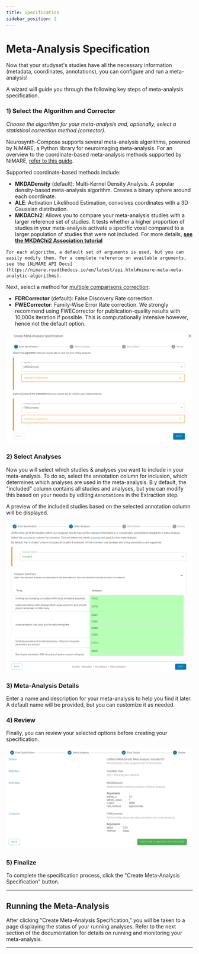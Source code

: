 ```yaml
---
title: Specification
sidebar_position: 2
---
```


# Meta-Analysis Specification

Now that your studyset's studies have all the necessary information (metadata, coordinates, annotations), you can configure and run a meta-analysis! 

A wizard will guide you through the following key steps of meta-analysis specification.




### 1) **Select the Algorithm and Corrector**  
   *Choose the algorithm for your meta-analysis and, optionally, select a statistical correction method (corrector).*

   Neurosynth-Compose supports several meta-analysis algorithms, powered by NiMARE, a Python library for neuroimaging meta-analysis. 
   For an overview to the coordinate-based meta-analysis methods supported by NiMARE, [refer to this guide](https://nimare.readthedocs.io/en/stable/cbma.html). 
   
   Supported coordinate-based methods include:

   - **MKDADensity** (default): Multi-Kernel Density Analysis. A popular density-based meta-analysis algorithm. Creates a binary sphere around each coordinate.
   - **ALE**: Activation Likelihood Estimation, convolves coordinates with a 3D Gaussian distribution.
   - **MKDAChi2**: Allows you to compare your meta-analysis studies with a larger reference set of studies. It tests whether a higher proportion of studies in your meta-analysis activate a specific voxel compared to a larger population of studies that were not included. For more details, [**see the MKDAChi2 Association tutorial**](/compose-docs/tutorial/advanced/mkda_association)

    For each algorithm, a default set of arguments is used, but you can easily modify them. For a complete reference on available arguments, see the [NiMARE API Docs](https://nimare.readthedocs.io/en/latest/api.html#nimare-meta-meta-analytic-algorithms).

Next, select a method for [multiple comparisons correction](https://nimare.readthedocs.io/en/latest/cbma.html#multiple-comparisons-correction):


   - **FDRCorrector** (default): False Discovery Rate correction. 
   - **FWECorrector**: Family-Wise Error Rate correction. We strongly recommend using FWECorrector for publication-quality results with 10,000s iteration if possible. This is computationally intensive however, hence not the default option. 

![Wizard 1](/guide/specification_wizard1.png)


### 2) **Select Analyses**  
   Now you will select which studies & analyses you want to include in your meta-analysis. To do so, select the annotation column for inclusion, which determines which analyses are used in the meta-analysis. B
   y default, the "included" column contains all studies and analyses, but you can modify this based on your needs by editing `Annotations` in the Extraction step.

   A preview of the included studies based on the selected annotation column will be displayed.

![Wizard 2](/guide/specification_wizard2.png)


### 3) **Meta-Analysis Details**  
   Enter a name and description for your meta-analysis to help you find it later. A default name will be provided, but you can customize it as needed.

### 4) **Review**  
   Finally, you can review your selected options before creating your specification. 

![Wizard 3 Review](/guide/specification_wizard3.png)

### 5) **Finalize**  
   To complete the specification process, click the "Create Meta-Analysis Specification" button.

---

## Running the Meta-Analysis

After clicking "Create Meta-Analysis Specification," you will be taken to a page displaying the status of your running analyses. Refer to the next section of the documentation for details on running and monitoring your meta-analysis.

---
